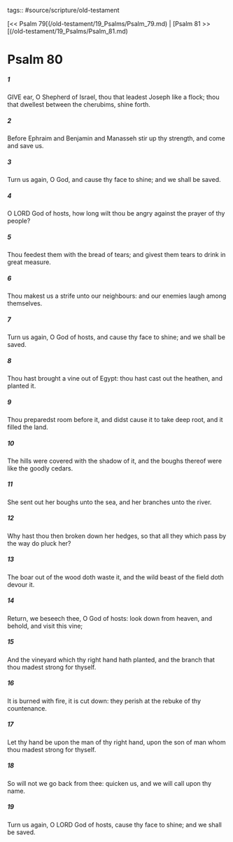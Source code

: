 tags:: #source/scripture/old-testament

[<< Psalm 79[(/old-testament/19_Psalms/Psalm_79.md) | [Psalm 81 >>[(/old-testament/19_Psalms/Psalm_81.md)

# Psalm 80

##### 1

GIVE ear, O Shepherd of Israel, thou that leadest Joseph like a flock; thou that dwellest between the cherubims, shine forth.

##### 2

Before Ephraim and Benjamin and Manasseh stir up thy strength, and come and save us.

##### 3

Turn us again, O God, and cause thy face to shine; and we shall be saved.

##### 4

O LORD God of hosts, how long wilt thou be angry against the prayer of thy people?

##### 5

Thou feedest them with the bread of tears; and givest them tears to drink in great measure.

##### 6

Thou makest us a strife unto our neighbours: and our enemies laugh among themselves.

##### 7

Turn us again, O God of hosts, and cause thy face to shine; and we shall be saved.

##### 8

Thou hast brought a vine out of Egypt: thou hast cast out the heathen, and planted it.

##### 9

Thou preparedst room before it, and didst cause it to take deep root, and it filled the land.

##### 10

The hills were covered with the shadow of it, and the boughs thereof were like the goodly cedars.

##### 11

She sent out her boughs unto the sea, and her branches unto the river.

##### 12

Why hast thou then broken down her hedges, so that all they which pass by the way do pluck her?

##### 13

The boar out of the wood doth waste it, and the wild beast of the field doth devour it.

##### 14

Return, we beseech thee, O God of hosts: look down from heaven, and behold, and visit this vine;

##### 15

And the vineyard which thy right hand hath planted, and the branch that thou madest strong for thyself.

##### 16

It is burned with fire, it is cut down: they perish at the rebuke of thy countenance.

##### 17

Let thy hand be upon the man of thy right hand, upon the son of man whom thou madest strong for thyself.

##### 18

So will not we go back from thee: quicken us, and we will call upon thy name.

##### 19

Turn us again, O LORD God of hosts, cause thy face to shine; and we shall be saved.
